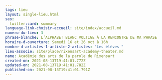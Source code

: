 ```yaml
---
tags: lieu
layout: single-lieu.html
seo:
  twitter:card: summary
language-link-choisir-accueil: site/index/accueil.md
numero-du-lieu: 3
phrase-blanche: L’ALPHABET BLANC VOLTIGE À LA RENCONTRE DE MA PHRASE
horaire-d-ouverture: Samedi 16 et 26 oct à 16h
nombre-d-artistes-1-artiste-2-artistes: "Les élèves "
lieu-associe: site/place/rixensart-academy-theater.md
name: Académie des arts de la parole de Rixensart
created-on: 2021-08-13T19:41:01.772Z
updated-on: 2021-08-13T19:41:01.782Z
published-on: 2021-08-13T19:41:01.791Z
---
```

